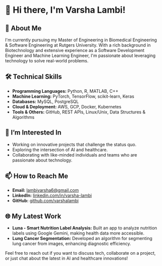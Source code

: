 # 👋 Hi there, I'm Varsha Lambi!

## 🌟 About Me
I'm currently pursuing my Master of Engineering in Biomedical Engineering & Software Engineering at Rutgers University. With a rich background in Biotechnology and extensive experience as a Software Development Engineer and Machine Learning Engineer, I'm passionate about leveraging technology to solve real-world problems.

## 🛠 Technical Skills
- **Programming Languages:** Python, R, MATLAB, C++
- **Machine Learning:** PyTorch, TensorFlow, scikit-learn, Keras
- **Databases:** MySQL, PostgreSQL
- **Cloud & Deployment:** AWS, GCP, Docker, Kubernetes
- **Tools & Others:** GitHub, REST APIs, Linux/Unix, Data Structures & Algorithms

## 👀 I’m Interested In
- Working on innovative projects that challenge the status quo.
- Exploring the intersection of AI and healthcare.
- Collaborating with like-minded individuals and teams who are passionate about technology.

## 📫 How to Reach Me
- **Email:** [lambivarsha6@gmail.com](mailto:lambivarsha6@gmail.com)
- **LinkedIn:** [linkedin.com/in/varsha-lambi](https://www.linkedin.com/in/varsha-lambi)
- **GitHub:** [github.com/varshalambi](https://github.com/varshalambi)

## 🌐 My Latest Work
- **Luna - Smart Nutrition Label Analysis:** Built an app to analyze nutrition labels using Google Gemini, making health data more accessible.
- **Lung Cancer Segmentation:** Developed an algorithm for segmenting lung cancer from images, enhancing diagnostic efficiency.

Feel free to reach out if you want to discuss tech, collaborate on a project, or just chat about the latest in AI and healthcare innovations!
